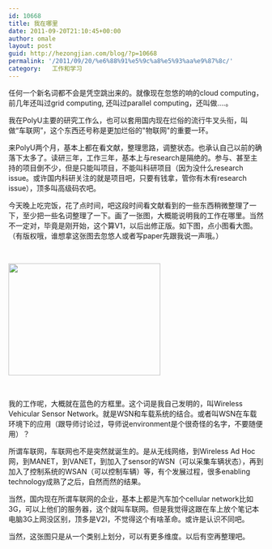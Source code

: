 ```yaml
---
id: 10668
title: 我在哪里
date: 2011-09-20T21:10:45+00:00
author: omale
layout: post
guid: http://hezongjian.com/blog/?p=10668
permalink: '/2011/09/20/%e6%88%91%e5%9c%a8%e5%93%aa%e9%87%8c/'
category:   工作和学习  
---
```

任何一个新名词都不会是凭空跳出来的。就像现在忽悠的响的cloud computing，前几年还叫过grid computing, 还叫过parallel computing，还叫做&#8230;.。

我在PolyU主要的研究工作么，也可以套用国内现在烂俗的流行牛叉头衔，叫做&ldquo;车联网&rdquo;，这个东西还号称是更加烂俗的"物联网"的重要一环。

来PolyU两个月，基本上都在看文献，整理思路，调整状态。也承认自己以前的确落下太多了。读研三年，工作三年，基本上与research是隔绝的。参与、甚至主持的项目倒不少，但是只能叫项目，不能叫科研项目（因为没什么research issue。或许国内科研关注的就是项目吧，只要有钱拿，管你有木有research issue），顶多叫高级码农吧。

今天晚上吃完饭，花了点时间，吧这段时间看文献看到的一些东西稍微整理了一下，至少把一些名词整理了一下。画了一张图，大概能说明我的工作在哪里。当然不一定对，毕竟是刚开始，这个算V1，以后出修正版。如下图，点小图看大图。（有版权哦，谁想拿这张图去忽悠人或者写paper先跟我说一声哦。）

&nbsp;

[<img alt="" class="aligncenter size-medium wp-image-10671" height="221" src="/uploads/2011/09/bb-300x221.png" title="bb" width="300"  />](/uploads/2011/09/bb.png)

&nbsp;

我的工作呢，大概就在蓝色的方框里。这个词是我自己发明的，叫Wireless Vehicular Sensor Network。就是WSN和车载系统的结合。或者叫WSN在车载环境下的应用（跟导师讨论过，导师说environment是个很奇怪的名字，不要随便用）？

所谓车联网，车联网也不是突然就诞生的。是从无线网络，到Wireless Ad Hoc网，到MANET，到VANET，到加入了sensor的WSN（可以采集车辆状态），再到加入了控制系统的WSAN（可以控制车辆）等，有个发展过程，很多enabling technology成熟了之后，自然而然的结果。

当然，国内现在所谓车联网的企业，基本上都是汽车加个cellular network比如3G，可以上他们的服务器，这个就叫车联网。但是我觉得这跟在车上放个笔记本电脑3G上网没区别，顶多是V2I，不觉得这个有啥革命。或许是认识不同吧。

当然，这张图只是从一个类别上划分，可以有更多维度。以后有空再整理吧。